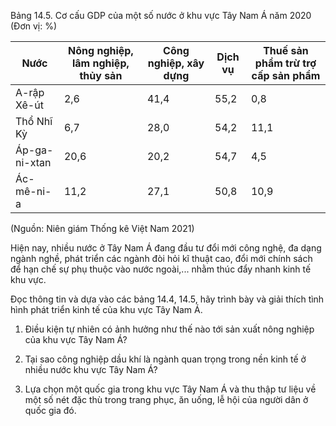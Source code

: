 Bảng 14.5. Cơ cấu GDP của một số nước ở khu vực Tây Nam Á năm 2020
(Đơn vị: %)

Nước | Nông nghiệp, lâm nghiệp, thủy sản | Công nghiệp, xây dựng | Dịch vụ | Thuế sản phẩm trừ trợ cấp sản phẩm
--- | --- | --- | --- | ---
A-rập Xê-út | 2,6 | 41,4 | 55,2 | 0,8
Thổ Nhĩ Kỳ | 6,7 | 28,0 | 54,2 | 11,1
Áp-ga-ni-xtan | 20,6 | 20,2 | 54,7 | 4,5
Ác-mê-ni-a | 11,2 | 27,1 | 50,8 | 10,9

(Nguồn: Niên giám Thống kê Việt Nam 2021)

Hiện nay, nhiều nước ở Tây Nam Á đang đầu tư đổi mới công nghệ, đa dạng ngành nghề, phát triển các ngành đòi hỏi kĩ thuật cao, đổi mới chính sách để hạn chế sự phụ thuộc vào nước ngoài,... nhằm thúc đẩy nhanh kinh tế khu vực.

Đọc thông tin và dựa vào các bảng 14.4, 14.5, hãy trình bày và giải thích tình hình phát triển kinh tế của khu vực Tây Nam Á.

1. Điều kiện tự nhiên có ảnh hưởng như thế nào tới sản xuất nông nghiệp của khu vực Tây Nam Á?

2. Tại sao công nghiệp dầu khí là ngành quan trọng trong nền kinh tế ở nhiều nước khu vực Tây Nam Á?

3. Lựa chọn một quốc gia trong khu vực Tây Nam Á và thu thập tư liệu về một số nét đặc thù trong trang phục, ăn uống, lễ hội của người dân ở quốc gia đó.